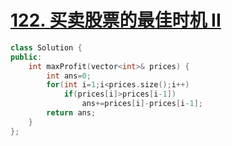 # [122. 买卖股票的最佳时机 II](https://leetcode-cn.com/problems/best-time-to-buy-and-sell-stock-ii/)

```cpp
class Solution {
public:
    int maxProfit(vector<int>& prices) {
        int ans=0;
        for(int i=1;i<prices.size();i++)
            if(prices[i]>prices[i-1])
                ans+=prices[i]-prices[i-1];
        return ans;
    }
};
```
